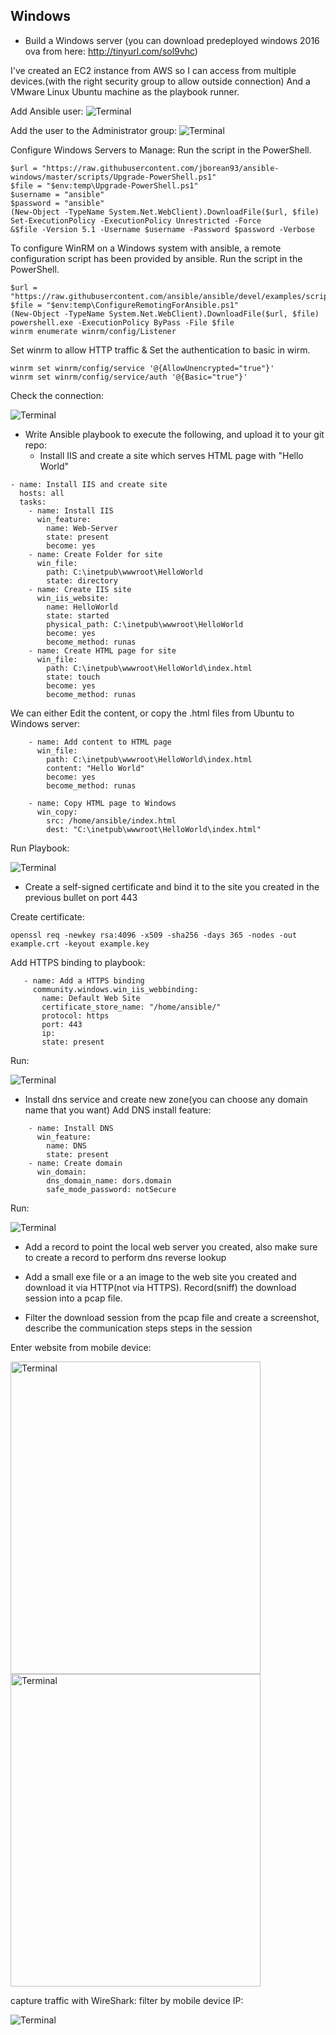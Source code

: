 ## Windows

  - Build a Windows server (you can download predeployed windows 2016 ova from here: http://tinyurl.com/sol9vhc)
  
  I've created an EC2 instance from AWS so I can access from multiple devices.(with the right security group to allow outside connection)
  And a VMware Linux Ubuntu machine as the playbook runner. 
 
   Add Ansible user:
 <img src="https://github.com/DorBitton/888-DevOps-candidate-HS/blob/main/Ansible-Automation/Images/68747470733a2f2f692e6962622e636f2f306e6677345a382f636f6d70757465722d6d616e61672e6a7067.jpeg?raw=true" alt="Terminal">
 
   Add the user to the Administrator group:
 <img src="https://github.com/DorBitton/888-DevOps-candidate-HS/blob/main/Ansible-Automation/Images/68747470733a2f2f692e6962622e636f2f68584730574c512f616e7369626c652d6164642e6a7067.jpeg?raw=true" alt="Terminal">

 Configure Windows Servers to Manage: Run the script in the PowerShell.
 
 ```
$url = "https://raw.githubusercontent.com/jborean93/ansible-windows/master/scripts/Upgrade-PowerShell.ps1"
$file = "$env:temp\Upgrade-PowerShell.ps1"
$username = "ansible"
$password = "ansible"
(New-Object -TypeName System.Net.WebClient).DownloadFile($url, $file)
Set-ExecutionPolicy -ExecutionPolicy Unrestricted -Force
&$file -Version 5.1 -Username $username -Password $password -Verbose
 ```
 To configure WinRM on a Windows system with ansible, a remote configuration script has been provided by ansible. Run the script in the PowerShell.
 
 ```
$url = "https://raw.githubusercontent.com/ansible/ansible/devel/examples/scripts/ConfigureRemotingForAnsible.ps1"
$file = "$env:temp\ConfigureRemotingForAnsible.ps1"
(New-Object -TypeName System.Net.WebClient).DownloadFile($url, $file)
powershell.exe -ExecutionPolicy ByPass -File $file
winrm enumerate winrm/config/Listener
 ```
 Set winrm to allow HTTP traffic & Set the authentication to basic in wirm.
```
winrm set winrm/config/service '@{AllowUnencrypted="true"}'
winrm set winrm/config/service/auth '@{Basic="true"}'

```

 Check the connection: 
 
<img src="https://github.com/DorBitton/888-DevOps-candidate-HS/blob/main/Ansible-Automation/Images/68747470733a2f2f692e6962622e636f2f723046343235502f53637265656e73686f742d66726f6d2d323032332d30312d31392d30352d30302d33332e706e67.png?raw=true" alt="Terminal">

  
  - Write Ansible playbook to execute the following, and upload it to your git repo:
      * Install IIS and create a site which serves HTML page with "Hello World"



```
- name: Install IIS and create site 
  hosts: all 
  tasks:
    - name: Install IIS
      win_feature:
        name: Web-Server
        state: present
        become: yes
    - name: Create Folder for site
      win_file:
        path: C:\inetpub\wwwroot\HelloWorld
        state: directory
    - name: Create IIS site
      win_iis_website:
        name: HelloWorld
        state: started
        physical_path: C:\inetpub\wwwroot\HelloWorld
        become: yes
        become_method: runas
    - name: Create HTML page for site
      win_file:
        path: C:\inetpub\wwwroot\HelloWorld\index.html
        state: touch
        become: yes
        become_method: runas
```
We can either Edit the content, or copy the .html files from Ubuntu to Windows server:
```
    - name: Add content to HTML page
      win_file:
        path: C:\inetpub\wwwroot\HelloWorld\index.html
        content: "Hello World"
        become: yes
        become_method: runas
```
```
    - name: Copy HTML page to Windows
      win_copy:
        src: /home/ansible/index.html
        dest: "C:\inetpub\wwwroot\HelloWorld\index.html"

```
 Run Playbook:
 
<img src="https://github.com/DorBitton/888-DevOps-candidate-HS/blob/main/Ansible-Automation/Images/68747470733a2f2f692e6962622e636f2f776750326344422f53637265656e73686f742d66726f6d2d323032332d30312d32322d32302d30322d31302e706e67.png?raw=true" alt="Terminal">



* Create a self-signed certificate and bind it to the site you created in the previous bullet on port 443

Create certificate:
```
openssl req -newkey rsa:4096 -x509 -sha256 -days 365 -nodes -out example.crt -keyout example.key
```
Add HTTPS binding to playbook:

```
   - name: Add a HTTPS binding
     community.windows.win_iis_webbinding:
       name: Default Web Site
       certificate_store_name: "/home/ansible/"
       protocol: https
       port: 443
       ip: 
       state: present
```
 Run:
 
<img src="https://github.com/DorBitton/888-DevOps-candidate-HS/blob/main/Ansible-Automation/Images/68747470733a2f2f692e6962622e636f2f6859706762345a2f53637265656e73686f742d66726f6d2d323032332d30312d32322d32302d31302d30352e706e67.png?raw=true" alt="Terminal">

 
      
* Install dns service and create new zone(you can choose any domain name that you want)
 Add DNS install feature:
 
 ```
     - name: Install DNS
       win_feature:
         name: DNS
         state: present
     - name: Create domain
       win_domain:
         dns_domain_name: dors.domain
         safe_mode_password: notSecure

 ```
 Run:
 
<img src="https://github.com/DorBitton/888-DevOps-candidate-HS/blob/main/Ansible-Automation/Images/68747470733a2f2f692e6962622e636f2f72647364426d642f53637265656e73686f742d66726f6d2d323032332d30312d32322d32302d31392d35332e706e67.png?raw=true" alt="Terminal">


  - Add a record to point the local web server you created, also make sure to create a record to perform dns reverse lookup
  
  
  - Add a small exe file or a an image to the web site you created and download it via HTTP(not via HTTPS). Record(sniff) the download session into a pcap file.
  - Filter the download session from the pcap file and create a screenshot, describe the communication steps steps in the session

Enter website from mobile device:

<img src="https://github.com/DorBitton/888-DevOps-candidate-HS/blob/main/Ansible-Automation/Images/WhatsApp%20Image%202023-01-23%20at%2000.38.05.jpeg?raw=true" alt="Terminal" width="400" 
     height="500" > <img src="https://github.com/DorBitton/888-DevOps-candidate-HS/blob/main/Ansible-Automation/Images/WhatsApp%20Image%202023-01-23%20at%2000.38.05(1).jpeg?raw=true" alt="Terminal" width="400" 
     height="500">

capture traffic with WireShark: filter by mobile device IP:

<img src="https://github.com/DorBitton/888-DevOps-candidate-HS/blob/main/Ansible-Automation/Images/68747470733a2f2f692e6962622e636f2f684864445143772f53637265656e73686f742d66726f6d2d323032332d30312d32332d30302d34302d33372e706e67.png?raw=true" alt="Terminal">

